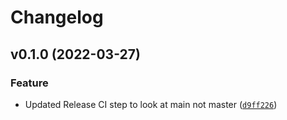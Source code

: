 # Changelog

<!--next-version-placeholder-->

## v0.1.0 (2022-03-27)
### Feature
* Updated Release CI step to look at main not master ([`d9ff226`](https://github.com/elmidelange/hai-dates-tech-task/commit/d9ff2261e411c1999dd402d79301cbf96fc6dedc))
